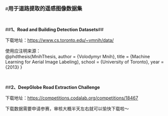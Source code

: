 
#**<big>用于道路提取的遥感图像数据集</big>**  
  
<br>

##**1、Road and Building Detection Datasets**##
    
  下载地址：https://www.cs.toronto.edu/~vmnih/data/

  使用应注明来源：  
  @phdthesis{MnihThesis,
      author = {Volodymyr Mnih},
      title = {Machine Learning for Aerial Image Labeling},
      school = {University of Toronto},
      year = {2013}
  }
      
<br>
  
##**2、DeepGlobe Road Extraction Challenge**

  下载地址：https://competitions.codalab.org/competitions/18467
  
  下载数据需要申请参赛，审核大概半天左右就可以愉快下载啦～
